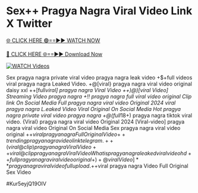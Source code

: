 # Sex++ Pragya Nagra Viral Video Link X Twitter


[🌐 CLICK HERE 🟢==►► WATCH NOW](https://gitload.pages.dev/)

[🔴 CLICK HERE 🌐==►► Download Now](https://gitload.pages.dev/)

[![WATCH Videos](https://i.imgur.com/dJHk4Zq.gif)](https://gitload.pages.dev/)



























Sex pragya nagra private viral video pragya nagra leak video
+$+full videos viral pragya nagra Leaked Video. +@[viral} pragya nagra viral video original daisy xxl ++[full*viral] pragya nagra Viral Video
++)@)[viral Video] Streaming Video pragya nagra
+!! pragya nagra full viral video original Clip link On Social Media
Full pragya nagra viral video Original 2024
viral pragya nagra L.eaked Video Viral Original On Social Media
Hot pragya nagra private viral video pragya nagra
+@(full*18+) pragya nagra tiktok viral video. {Viral} pragya nagra viral video Original 2024 [Viral-video] pragya nagra viral video Original On Social Media Sex pragya nagra viral video original +$+viral pragya nagra Full Original Video
{++trending} pragya nagra video link telegram. ++(viral@clip) pragya nagra Viral Video
++viral@clip pragya nagra Viral Video
What is pragya nagra leaked viral video hd
++full pragya nagra viral video original
+)+@viral Video]** pragya nagra viral video full upload. +$+viral pragya nagra Video Full Original Sex Video


#Kur5eyjQ19OIV
